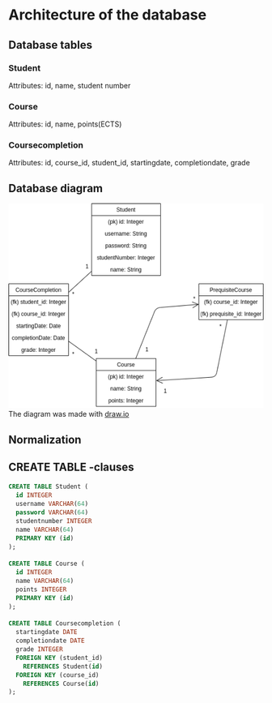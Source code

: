 # Architecture of the database

## Database tables

### Student
Attributes: id, name, student number

### Course
Attributes: id, name, points(ECTS)

### Coursecompletion
Attributes: id, course_id, student_id, startingdate, completiondate, grade

## Database diagram
![Database diagram](https://github.com/akirataguchi115/csgo/blob/master/documentation/csgo_tietokantakaavio.png)
The diagram was made with [draw.io](https://draw.io)
## Normalization
## CREATE TABLE -clauses
```SQL
CREATE TABLE Student (
  id INTEGER
  username VARCHAR(64)
  password VARCHAR(64)
  studentnumber INTEGER
  name VARCHAR(64)
  PRIMARY KEY (id)
);

CREATE TABLE Course (
  id INTEGER
  name VARCHAR(64)
  points INTEGER
  PRIMARY KEY (id)
);

CREATE TABLE Coursecompletion (
  startingdate DATE
  completiondate DATE
  grade INTEGER
  FOREIGN KEY (student_id)
    REFERENCES Student(id)
  FOREIGN KEY (course_id)
    REFERENCES Course(id)
);
```
